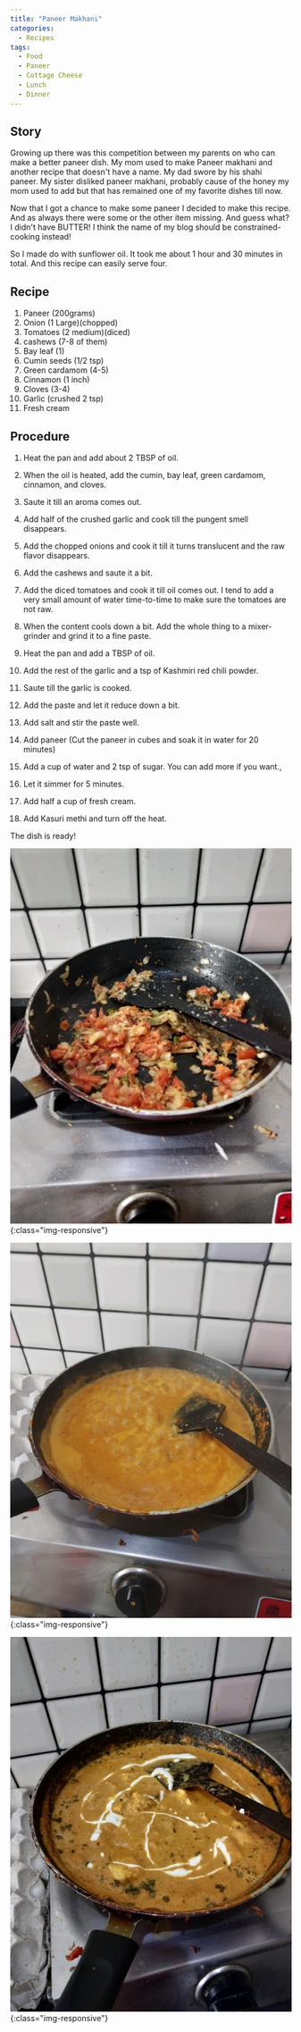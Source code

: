 ```yaml
---
title: "Paneer Makhani"
categories:
  - Recipes
tags:
  - Food
  - Paneer
  - Cottage Cheese
  - Lunch
  - Dinner
---
```


## Story

Growing up there was this competition between my parents on who can make a better paneer dish. My mom used to make Paneer makhani and another recipe that doesn't have a name. My dad swore by his shahi paneer. My sister disliked paneer makhani, probably cause of the honey my mom used to add but that has remained one of my favorite dishes till now.

Now that I got a chance to make some paneer I decided to make this recipe. And as always there were some or the other item missing. And guess what? I didn't have BUTTER! I think the name of my blog should be constrained-cooking instead!

So I  made do with sunflower oil. It took me about 1 hour and 30 minutes in total. And this recipe can easily serve four.


## Recipe

1. Paneer (200grams)
2. Onion (1 Large)(chopped)
3. Tomatoes (2 medium)(diced)
4. cashews (7-8 of them)
5. Bay leaf (1)
6. Cumin seeds (1/2 tsp)
7. Green cardamom (4-5)
8. Cinnamon (1 inch)
9. Cloves (3-4)
10. Garlic (crushed 2 tsp)
11. Fresh cream

## Procedure

1. Heat the pan and add about 2 TBSP of oil.

2. When the oil is heated, add the cumin, bay leaf, green cardamom, cinnamon, and cloves.

3. Saute it till an aroma comes out.

4. Add half of the crushed garlic and cook till the pungent smell disappears.

5. Add the chopped onions and cook it till it turns translucent and the raw flavor disappears.

6. Add the cashews and saute it a bit.

7. Add the diced tomatoes and cook it till oil comes out. I tend to add a very small amount of water time-to-time to make sure the tomatoes are not raw.

8. When the content cools down a bit. Add the whole thing to a mixer-grinder and grind it to a fine paste.

9. Heat the pan and add a TBSP of oil.

10. Add the rest of the garlic and a tsp of Kashmiri red chili powder.

19. Saute till the garlic is cooked.

20. Add the paste and let it reduce down a bit.

21. Add salt and stir the paste well.

22. Add paneer (Cut the paneer in cubes and soak it in water for 20 minutes)

23. Add a cup of water and 2 tsp of sugar. You can add more if you want.,

24. Let it simmer for 5 minutes.

25. Add half a cup of fresh cream.

26. Add Kasuri methi and turn off the heat.

The dish is ready!

![Img](/assets/images/paneerm1.jpg  "Img"){:class="img-responsive"} 


![Img](/assets/images/paneerm2.jpg  "Img"){:class="img-responsive"} 


![Img](/assets/images/paneerm3.jpg  "Img"){:class="img-responsive"} 
